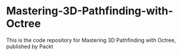 # Mastering-3D-Pathfinding-with-Octree
This is the code repository for Mastering 3D Pathfinding with Octree, published by Packt

